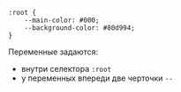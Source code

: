 ```
:root {
    --main-color: #000;
    --background-color: #80d994;
}
```


Переменные задаются:
- внутри селектора `:root` 
- у переменных впереди две черточки `--`

